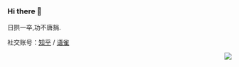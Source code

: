 ### Hi there 👋

日拱一卒,功不唐捐.

社交账号：[知乎](https://www.zhihu.com/people/chen-jia-han) / [语雀](https://www.yuque.com/neverland)

<img align="right" src="https://github-readme-stats.vercel.app/api?username=chenjiahan&show_icons=true&text_color=24292e&bg_color=ffffff&hide_title=true">
